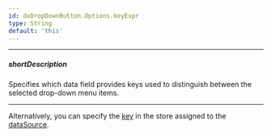 ```yaml
---
id: dxDropDownButton.Options.keyExpr
type: String
default: 'this'
---
```

---
##### shortDescription
Specifies which data field provides keys used to distinguish between the selected drop-down menu items.

---
Alternatively, you can specify the [key](/api-reference/30%20Data%20Layer/Store/1%20Configuration/key.md '/Documentation/ApiReference/Data_Layer/CustomStore/Configuration/#key') in the store assigned to the [dataSource](/api-reference/10%20UI%20Widgets/dxDropDownButton/1%20Configuration/dataSource.md '/Documentation/ApiReference/UI_Widgets/dxDropDownButton/Configuration/#dataSource').
